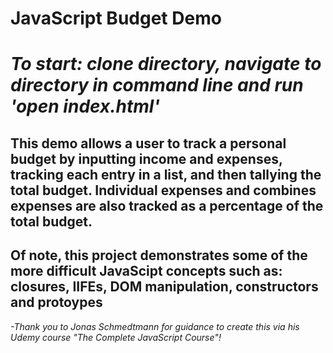 # JavaScript Budget Demo
# *To start: clone directory, navigate to directory in command line and run 'open index.html'*

##  This demo allows a user to track a personal budget by inputting income and expenses, tracking each entry in a list, and then tallying the total budget. Individual expenses and combines expenses are also tracked as a percentage of the total budget. 

## Of note, this project demonstrates some of the more difficult JavaScipt concepts such as: **closures, IIFEs, DOM manipulation, constructors and protoypes**








*-Thank you to Jonas Schmedtmann for guidance to create this via his Udemy course "The Complete JavaScript Course"!*
